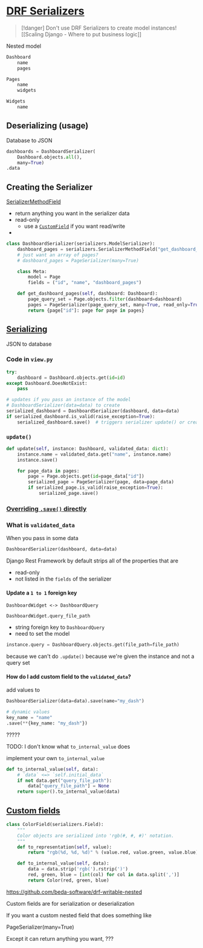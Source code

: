 # [DRF Serializers](https://www.django-rest-framework.org/api-guide/serializers/)

> [!danger]
> Don't use DRF Serializers to create model instances!
> [[Scaling Django - Where to put business logic]]

Nested model

```python
Dashboard
    name
    pages
```

```python
Pages
    name
    widgets
```

```python
Widgets
    name
```

## Deserializing (usage)

Database to JSON

```python
dashboards = DashboardSerializer(
    Dashboard.objects.all(),
    many=True)
.data
```

## Creating the Serializer

[SerializerMethodField](https://www.django-rest-framework.org/api-guide/fields/#serializermethodfield)

-   return anything you want in the serializer data
-   read-only
    -   use a [`CustomField`](https://www.django-rest-framework.org/api-guide/fields/#custom-fields) if you want read/write
- 

```python
class DashboardSerializer(serializers.ModelSerializer):
    dashboard_pages = serializers.SerializerMethodField("get_dashboard_pages")
    # just want an array of pages?
    # dashboard_pages = PageSerializer(many=True)

    class Meta:
        model = Page
        fields = ("id", "name", "dashboard_pages")

    def get_dashboard_pages(self, dashboard: Dashboard):
        page_query_set = Page.objects.filter(dashboard=dashboard)
        pages = PageSerializer(page_query_set, many=True, read_only=True).data
        return {page["id"]: page for page in pages}
```

## [Serializing](https://www.django-rest-framework.org/api-guide/serializers/#saving-instances)

JSON to database

### Code in `view.py`

```python
try:
    dashboard = Dashboard.objects.get(id=id)
except Dashboard.DoesNotExist:
    pass

# updates if you pass an instance of the model
# DashboardSerializer(data=data) to create
serialized_dashboard = DashboardSerializer(dashboard, data=data)
if serialized_dashboard.is_valid(raise_exception=True):
    serialized_dashboard.save()  # triggers serializer update() or create()
```



### `update()`

```python
def update(self, instance: Dashboard, validated_data: dict):
    instance.name = validated_data.get("name", instance.name)
    instance.save()

    for page_data in pages:
        page = Page.objects.get(id=page_data["id"])
        serialized_page = PageSerializer(page, data=page_data)
        if serialized_page.is_valid(raise_exception=True):
            serialized_page.save()
```

### [Overriding `.save()` directly](https://www.django-rest-framework.org/api-guide/serializers/#overriding-save-directly)


### What is `validated_data`

When you pass in some data

```python
DashboardSerializer(dashboard, data=data)
```

Django Rest Framework by default strips all of the properties that are

-   read-only
-   not listed in the `fields` of the serializer

#### Update a `1 to 1` foreign key

```
DashboardWidget <-> DashboardQuery
```

`DashboardWidget.query_file_path`

-   string foreign key to `DashboardQuery`
-   need to set the model

```python
instance.query = DashboardQuery.objects.get(file_path=file_path)
```

because we can't do `.update()` because we're given the instance and not a query set

#### How do I add custom field to the `validated_data`?

add values to 

```python
DashboardSerializer(data=data).save(name="my_dash")

# dynamic values
key_name = "name"
.save(**{key_name: "my_dash"})
```

?????

TODO: I don't know what `to_internal_value` does

implement your own `to_internal_value`

```python
def to_internal_value(self, data):
	# `data` <=> `self.initial_data`
    if not data.get("query_file_path"):  
        data["query_file_path"] = None  
    return super().to_internal_value(data)
```

## [Custom fields](https://www.django-rest-framework.org/api-guide/fields/#a-basic-custom-field)

```python
class ColorField(serializers.Field):
    """
    Color objects are serialized into 'rgb(#, #, #)' notation.
    """
    def to_representation(self, value):
        return "rgb(%d, %d, %d)" % (value.red, value.green, value.blue)

    def to_internal_value(self, data):
        data = data.strip('rgb(').rstrip(')')
        red, green, blue = [int(col) for col in data.split(',')]
        return Color(red, green, blue)
```

https://github.com/beda-software/drf-writable-nested

Custom fields are for serialization or deserialization

If you want a custom nested field that does something like

PageSerializer(many=True)

Except it can return anything you want, ???
